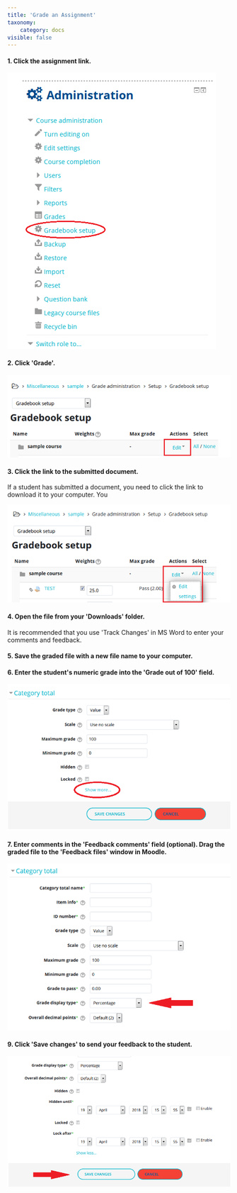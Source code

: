 ```yaml
---
title: 'Grade an Assignment'
taxonomy:
    category: docs
visible: false
---
```


#### 1. Click the assignment link.

![](grade-1.png)

#### 2.  Click 'Grade'.

![](grade-2.png)

#### 3.  Click the link to the submitted document.

If a student has submitted a document, you need to click the link to download it to your computer. You

![](grade-3.png)

#### 4.  Open the file from your 'Downloads' folder.

It is recommended that you use 'Track Changes' in MS Word to enter your comments and feedback.

#### 5.  Save the graded file with a new file name to your computer.

#### 6.  Enter the student's numeric grade into the 'Grade out of 100' field.

![](grade-4.png)

#### 7.  Enter comments in the 'Feedback comments' field \(optional\). Drag the graded file to the 'Feedback files' window in Moodle.

![](grade-5.png)

#### 9. Click 'Save changes' to send your feedback to the student.

![](grade-6.png)
